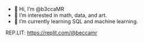 - 👋 Hi, I’m @b3ccaMR
- 👀 I’m interested in math, data, and art.
- 🌱 I’m currently learning SQL and machine learning.

REP.LIT:  https://replit.com/@beccamr
